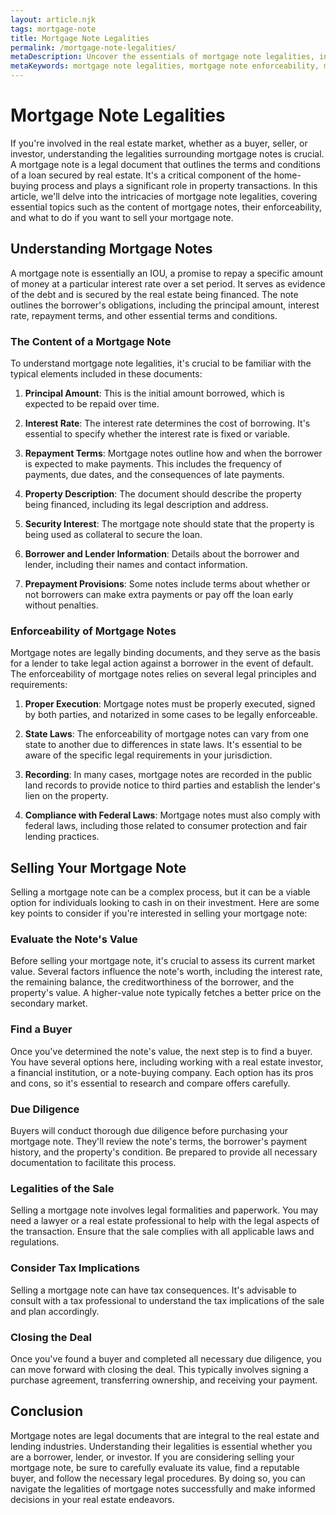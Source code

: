 ```yaml
---
layout: article.njk
tags: mortgage-note
title: Mortgage Note Legalities
permalink: /mortgage-note-legalities/
metaDescription: Uncover the essentials of mortgage note legalities, including content, enforceability, and selling strategies. Empower yourself to make informed decisions in the real estate market.
metaKeywords: mortgage note legalities, mortgage note enforceability, mortgage note legal requirements
---
```


# Mortgage Note Legalities

If you're involved in the real estate market, whether as a buyer, seller, or investor, understanding the legalities surrounding mortgage notes is crucial. A mortgage note is a legal document that outlines the terms and conditions of a loan secured by real estate. It's a critical component of the home-buying process and plays a significant role in property transactions. In this article, we'll delve into the intricacies of mortgage note legalities, covering essential topics such as the content of mortgage notes, their enforceability, and what to do if you want to sell your mortgage note.

## Understanding Mortgage Notes

A mortgage note is essentially an IOU, a promise to repay a specific amount of money at a particular interest rate over a set period. It serves as evidence of the debt and is secured by the real estate being financed. The note outlines the borrower's obligations, including the principal amount, interest rate, repayment terms, and other essential terms and conditions.

### The Content of a Mortgage Note

To understand mortgage note legalities, it's crucial to be familiar with the typical elements included in these documents:

1. **Principal Amount**: This is the initial amount borrowed, which is expected to be repaid over time.

2. **Interest Rate**: The interest rate determines the cost of borrowing. It's essential to specify whether the interest rate is fixed or variable.

3. **Repayment Terms**: Mortgage notes outline how and when the borrower is expected to make payments. This includes the frequency of payments, due dates, and the consequences of late payments.

4. **Property Description**: The document should describe the property being financed, including its legal description and address.

5. **Security Interest**: The mortgage note should state that the property is being used as collateral to secure the loan.

6. **Borrower and Lender Information**: Details about the borrower and lender, including their names and contact information.

7. **Prepayment Provisions**: Some notes include terms about whether or not borrowers can make extra payments or pay off the loan early without penalties.

### Enforceability of Mortgage Notes

Mortgage notes are legally binding documents, and they serve as the basis for a lender to take legal action against a borrower in the event of default. The enforceability of mortgage notes relies on several legal principles and requirements:

1. **Proper Execution**: Mortgage notes must be properly executed, signed by both parties, and notarized in some cases to be legally enforceable.

2. **State Laws**: The enforceability of mortgage notes can vary from one state to another due to differences in state laws. It's essential to be aware of the specific legal requirements in your jurisdiction.

3. **Recording**: In many cases, mortgage notes are recorded in the public land records to provide notice to third parties and establish the lender's lien on the property.

4. **Compliance with Federal Laws**: Mortgage notes must also comply with federal laws, including those related to consumer protection and fair lending practices.

## Selling Your Mortgage Note

Selling a mortgage note can be a complex process, but it can be a viable option for individuals looking to cash in on their investment. Here are some key points to consider if you're interested in selling your mortgage note:

### Evaluate the Note's Value

Before selling your mortgage note, it's crucial to assess its current market value. Several factors influence the note's worth, including the interest rate, the remaining balance, the creditworthiness of the borrower, and the property's value. A higher-value note typically fetches a better price on the secondary market.

### Find a Buyer

Once you've determined the note's value, the next step is to find a buyer. You have several options here, including working with a real estate investor, a financial institution, or a note-buying company. Each option has its pros and cons, so it's essential to research and compare offers carefully.

### Due Diligence

Buyers will conduct thorough due diligence before purchasing your mortgage note. They'll review the note's terms, the borrower's payment history, and the property's condition. Be prepared to provide all necessary documentation to facilitate this process.

### Legalities of the Sale

Selling a mortgage note involves legal formalities and paperwork. You may need a lawyer or a real estate professional to help with the legal aspects of the transaction. Ensure that the sale complies with all applicable laws and regulations.

### Consider Tax Implications

Selling a mortgage note can have tax consequences. It's advisable to consult with a tax professional to understand the tax implications of the sale and plan accordingly.

### Closing the Deal

Once you've found a buyer and completed all necessary due diligence, you can move forward with closing the deal. This typically involves signing a purchase agreement, transferring ownership, and receiving your payment.

## Conclusion

Mortgage notes are legal documents that are integral to the real estate and lending industries. Understanding their legalities is essential whether you are a borrower, lender, or investor. If you are considering selling your mortgage note, be sure to carefully evaluate its value, find a reputable buyer, and follow the necessary legal procedures. By doing so, you can navigate the legalities of mortgage notes successfully and make informed decisions in your real estate endeavors.
